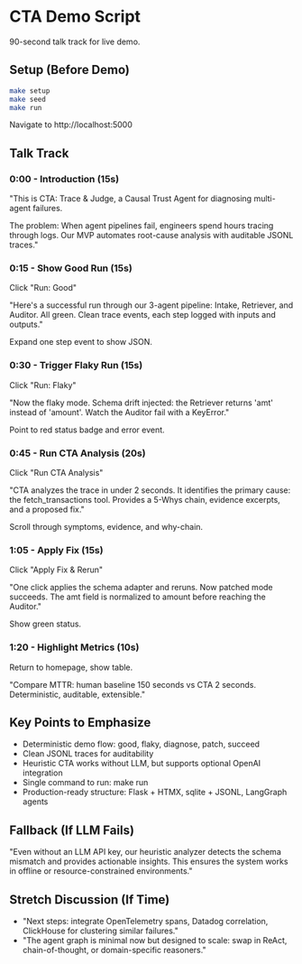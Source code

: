 # CTA Demo Script

90-second talk track for live demo.

## Setup (Before Demo)

```bash
make setup
make seed
make run
```

Navigate to http://localhost:5000

## Talk Track

### 0:00 - Introduction (15s)

"This is CTA: Trace & Judge, a Causal Trust Agent for diagnosing multi-agent failures.

The problem: When agent pipelines fail, engineers spend hours tracing through logs. Our MVP automates root-cause analysis with auditable JSONL traces."

### 0:15 - Show Good Run (15s)

Click "Run: Good"

"Here's a successful run through our 3-agent pipeline: Intake, Retriever, and Auditor. All green. Clean trace events, each step logged with inputs and outputs."

Expand one step event to show JSON.

### 0:30 - Trigger Flaky Run (15s)

Click "Run: Flaky"

"Now the flaky mode. Schema drift injected: the Retriever returns 'amt' instead of 'amount'. Watch the Auditor fail with a KeyError."

Point to red status badge and error event.

### 0:45 - Run CTA Analysis (20s)

Click "Run CTA Analysis"

"CTA analyzes the trace in under 2 seconds. It identifies the primary cause: the fetch_transactions tool. Provides a 5-Whys chain, evidence excerpts, and a proposed fix."

Scroll through symptoms, evidence, and why-chain.

### 1:05 - Apply Fix (15s)

Click "Apply Fix & Rerun"

"One click applies the schema adapter and reruns. Now patched mode succeeds. The amt field is normalized to amount before reaching the Auditor."

Show green status.

### 1:20 - Highlight Metrics (10s)

Return to homepage, show table.

"Compare MTTR: human baseline 150 seconds vs CTA 2 seconds. Deterministic, auditable, extensible."

## Key Points to Emphasize

- Deterministic demo flow: good, flaky, diagnose, patch, succeed
- Clean JSONL traces for auditability
- Heuristic CTA works without LLM, but supports optional OpenAI integration
- Single command to run: make run
- Production-ready structure: Flask + HTMX, sqlite + JSONL, LangGraph agents

## Fallback (If LLM Fails)

"Even without an LLM API key, our heuristic analyzer detects the schema mismatch and provides actionable insights. This ensures the system works in offline or resource-constrained environments."

## Stretch Discussion (If Time)

- "Next steps: integrate OpenTelemetry spans, Datadog correlation, ClickHouse for clustering similar failures."
- "The agent graph is minimal now but designed to scale: swap in ReAct, chain-of-thought, or domain-specific reasoners."

